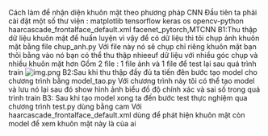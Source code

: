 Cách làm để nhận diện khuôn mặt theo phương pháp CNN
Đầu tiên ta phải cài đặt một số thư viện : 
matplotlib
tensorflow
keras
os
opencv-python
haarcascade_frontalface_default.xml
facenet_pytorch,MTCNN
B1:Thu thập dữ liệu khuôn mặt để huấn luyện vì vậy để có dữ liệu thì tôi chụp ảnh khuôn mặt bằng file chup_anh.py 
    Với file này nó sẽ chụp chỉ riêng khuôn mặt bạn thôi bằng vào nó bạn có thể thu thập nhieeuf dữ liệu với nhiều góc chụp và nhiều khuôn mặt hơn 
    Gồm 2 file : 1 file ảnh và 1 file để test lại sau quá trình train 
![img.png](img.png)
B2:Sau khi thu thập đầy đủ ta tiến đên bước tạo model cho chương trình bằng model_tao.py 
    Với chương trình này tôi có thể tạo model và lưu nó lại sau đó show hình ảnh biểu đồ độ chính xác và sai số trong quá trình train
B3: Sau khi tạo model xong ta đến bước test thực nghiệm qua chương trình test.py dùng bằng cam
    Với haarcascade_frontalface_default.xml dùng để phát hiện khuôn mặt còn model để xem khuôn mặt này là của ai 